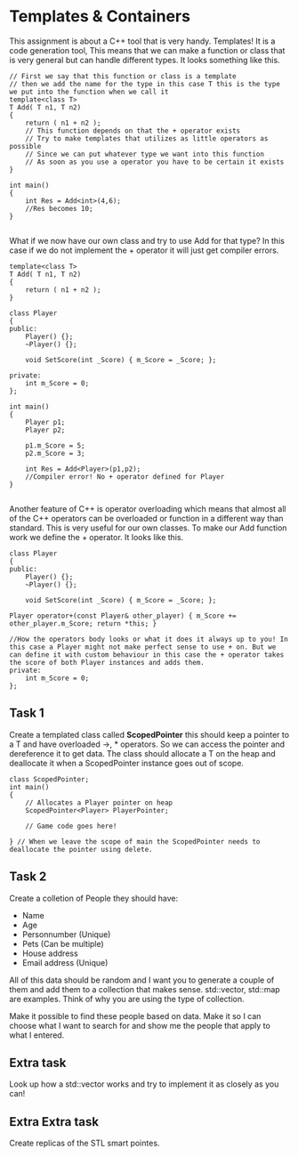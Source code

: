# Templates & Containers

This assignment is about a C++ tool that is very handy. Templates! It is a code generation tool, This means that we can make a function or class that is very general but can handle different types. It looks something like this. 

```
// First we say that this function or class is a template
// then we add the name for the type in this case T this is the type we put into the function when we call it
template<class T>
T Add( T n1, T n2)
{
    return ( n1 + n2 );
    // This function depends on that the + operator exists
    // Try to make templates that utilizes as little operators as possible
    // Since we can put whatever type we want into this function
    // As soon as you use a operator you have to be certain it exists
}

int main()
{
    int Res = Add<int>(4,6);
    //Res becomes 10;
}


```

What if we now have our own class and try to use Add for that type?
In this case if we do not implement the + operator it will just get compiler errors.

```
template<class T>
T Add( T n1, T n2)
{
    return ( n1 + n2 );
}

class Player
{
public:
    Player() {};
    ~Player() {};

    void SetScore(int _Score) { m_Score = _Score; };

private:
    int m_Score = 0;
};

int main()
{
    Player p1;
    Player p2;
    
    p1.m_Score = 5;
    p2.m_Score = 3;

    int Res = Add<Player>(p1,p2);
    //Compiler error! No + operator defined for Player
}


```
Another feature of C++ is operator overloading which means that almost all of the C++ operators can be overloaded or function in a different way than standard.
This is very useful for our own classes. To make our Add function work we define the + operator. It looks like this.

```
class Player
{
public:
    Player() {};
    ~Player() {};

    void SetScore(int _Score) { m_Score = _Score; };

Player operator+(const Player& other_player) { m_Score += other_player.m_Score; return *this; } 

//How the operators body looks or what it does it always up to you! In this case a Player might not make perfect sense to use + on. But we can define it with custom behaviour in this case the + operator takes the score of both Player instances and adds them.
private:
    int m_Score = 0;
};
```

## Task 1
Create a templated class called **ScopedPointer** this should keep a pointer to a T and have overloaded ->, * operators. So we can access the pointer and dereference it to get data. The class should allocate a T on the heap and deallocate it when a ScopedPointer instance goes out of scope.

```
class ScopedPointer;
int main()
{
    // Allocates a Player pointer on heap
    ScopedPointer<Player> PlayerPointer;

    // Game code goes here!

} // When we leave the scope of main the ScopedPointer needs to deallocate the pointer using delete.
```

## Task 2
Create a colletion of People they should have:
* Name
* Age
* Personnumber (Unique)
* Pets (Can be multiple)
* House address
* Email address (Unique)

All of this data should be random and I want you to generate a couple of them and add them to a collection that makes sense. std::vector, std::map are examples. Think of why you are using the type of collection. 

Make it possible to find these people based on data. Make it so I can choose what I want to search for and show me the people that apply to what I entered.

## Extra task
Look up how a std::vector works and try to implement it as closely as you can!

## Extra Extra task
Create replicas of the STL smart pointes.

